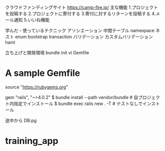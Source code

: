 クラウドファンディングサイト
https://camp-fire.jp/
主な機能
  1.プロジェクトを投稿する
  2.プロジェクトに寄付する
  3.寄付に対するリターンを投稿する
  4.メール通知
  5.いいね機能
  
学んだ・使っているテクニック
アソシエーション
  中間テーブル
namespace
ネスト
enum
bootstrap
transaction
バリデーション
  カスタムバリデーション
haml

立ち上げと開発環境
bundle init 
vi Gemfile
# A sample Gemfile
source "https://rubygems.org"

gem "rails", "~>4.0.2"
$ bundle install --path vendor/bundle # 自プロジェクト内指定でインストール
$ bundle exec rails new . -T # テストなしでインストール

途中から
DB:pg


# training_app
